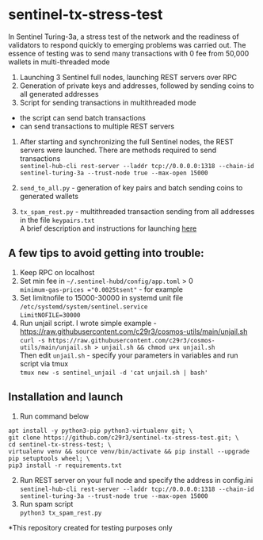 # sentinel-tx-stress-test  
In Sentinel Turing-3a, a stress test of the network and the readiness of validators to respond quickly to emerging problems was carried out.
The essence of testing was to send many transactions with 0 fee from 50,000 wallets in multi-threaded mode    

1. Launching 3 Sentinel full nodes, launching REST servers over RPC  
2. Generation of private keys and addresses, followed by sending coins to all generated addresses  
3. Script for sending transactions in multithreaded mode  
- the script can send batch transactions  
- can send transactions to multiple REST servers  
 

1. After starting and synchronizing the full Sentinel nodes, the REST servers were launched. There are methods required to send transactions  
`sentinel-hub-cli rest-server --laddr tcp://0.0.0.0:1318 --chain-id sentinel-turing-3a --trust-node true --max-open 15000`

2. `send_to_all.py` - generation of key pairs and batch sending coins to generated wallets

3. `tx_spam_rest.py` - multithreaded transaction sending from all addresses in the file `keypairs.txt`  
A brief description and instructions for launching [here](https://github.com/c29r3/sentinel-tx-stress-test#installation-and-launch)

## A few tips to avoid getting into trouble:  
1. Keep RPC on localhost  
2. Set min fee in `~/.sentinel-hubd/config/app.toml` > 0  
`minimum-gas-prices ="0.0025tsent"` - for example  
3. Set limitnofile to 15000-30000 in systemd unit file `/etc/systemd/system/sentinel.service`  
`LimitNOFILE=30000`
4. Run unjail script. I wrote simple example - https://raw.githubusercontent.com/c29r3/cosmos-utils/main/unjail.sh  
`curl -s https://raw.githubusercontent.com/c29r3/cosmos-utils/main/unjail.sh > unjail.sh && chmod u+x unjail.sh`  
Then edit `unjail.sh` - specify your parameters in variables and run script via tmux  
`tmux new -s sentinel_unjail -d 'cat unjail.sh | bash'`  


## Installation and launch
1. Run command below  
```
apt install -y python3-pip python3-virtualenv git; \
git clone https://github.com/c29r3/sentinel-tx-stress-test.git; \
cd sentinel-tx-stress-test; \
virtualenv venv && source venv/bin/activate && pip install --upgrade pip setuptools wheel; \
pip3 install -r requirements.txt
```  
2. Run REST server on your full node and specify the address in config.ini  
`sentinel-hub-cli rest-server --laddr tcp://0.0.0.0:1318 --chain-id sentinel-turing-3a --trust-node true --max-open 15000`  
3. Run spam script  
`python3 tx_spam_rest.py`  

*This repository created for testing purposes only
